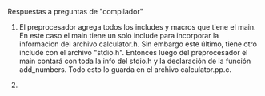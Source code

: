 Respuestas a preguntas de "compilador"

1. El preprocesador agrega todos los includes y macros que tiene el main. En este caso el main tiene 
un solo include para incorporar la informacion del archivo calculator.h. Sin embargo este último, 
tiene otro include con el archivo "stdio.h". Entonces luego del preprocesador el main contará con toda 
la info del stdio.h y la declaración de la función add_numbers. Todo esto lo guarda en el archivo calculator.pp.c.

2.   
